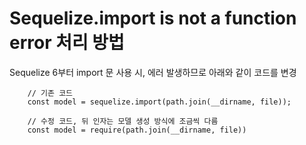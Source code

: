 # Sequelize.import is not a function error 처리 방법
Sequelize 6부터 import 문 사용 시, 에러 발생하므로 아래와 같이 코드를 변경

```
    // 기존 코드
    const model = sequelize.import(path.join(__dirname, file));

    // 수정 코드, 뒤 인자는 모델 생성 방식에 조금씩 다름
    const model = require(path.join(__dirname, file))
```
